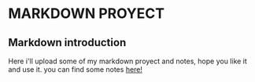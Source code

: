 # MARKDOWN PROYECT
## Markdown introduction
Here i'll upload some of my markdown proyect and notes, hope you like it and use it.
you can find some notes [here!](apuntes.md)
